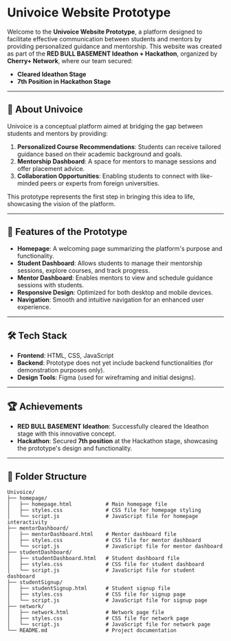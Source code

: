# Univoice Website Prototype

Welcome to the **Univoice Website Prototype**, a platform designed to facilitate effective communication between students and mentors by providing personalized guidance and mentorship. This website was created as part of the **RED BULL BASEMENT Ideathon + Hackathon**, organized by **Cherry+ Network**, where our team secured:
- **Cleared Ideathon Stage**
- **7th Position in Hackathon Stage**

---

## 🚀 **About Univoice**
Univoice is a conceptual platform aimed at bridging the gap between students and mentors by providing:
1. **Personalized Course Recommendations**: Students can receive tailored guidance based on their academic background and goals.
2. **Mentorship Dashboard**: A space for mentors to manage sessions and offer placement advice.
3. **Collaboration Opportunities**: Enabling students to connect with like-minded peers or experts from foreign universities.

This prototype represents the first step in bringing this idea to life, showcasing the vision of the platform.

---

## 🔧 **Features of the Prototype**
- **Homepage**: A welcoming page summarizing the platform's purpose and functionality.
- **Student Dashboard**: Allows students to manage their mentorship sessions, explore courses, and track progress.
- **Mentor Dashboard**: Enables mentors to view and schedule guidance sessions with students.
- **Responsive Design**: Optimized for both desktop and mobile devices.
- **Navigation**: Smooth and intuitive navigation for an enhanced user experience.

---

## 🛠️ **Tech Stack**
- **Frontend**: HTML, CSS, JavaScript
- **Backend**: Prototype does not yet include backend functionalities (for demonstration purposes only).
- **Design Tools**: Figma (used for wireframing and initial designs).

---

## 🏆 **Achievements**
- **RED BULL BASEMENT Ideathon**: Successfully cleared the Ideathon stage with this innovative concept.
- **Hackathon**: Secured **7th position** at the Hackathon stage, showcasing the prototype's design and functionality.

---

## 📂 **Folder Structure**
```plaintext
Univoice/
├── homepage/
│   ├── homepage.html           # Main homepage file
│   ├── styles.css              # CSS file for homepage styling
│   └── script.js               # JavaScript file for homepage interactivity
├── mentorDashboard/
│   ├── mentorDashboard.html    # Mentor dashboard file
│   ├── styles.css              # CSS file for mentor dashboard
│   └── script.js               # JavaScript file for mentor dashboard
├── studentDashboard/
│   ├── studentDashboard.html   # Student dashboard file
│   ├── styles.css              # CSS file for student dashboard
│   └── script.js               # JavaScript file for student dashboard
├── studentSignup/
│   ├── studentSignup.html      # Student signup file
│   ├── styles.css              # CSS file for signup page
│   └── script.js               # JavaScript file for signup page
├── network/
│   ├── network.html            # Network page file
│   ├── styles.css              # CSS file for network page
│   └── script.js               # JavaScript file for network page
└── README.md                   # Project documentation
